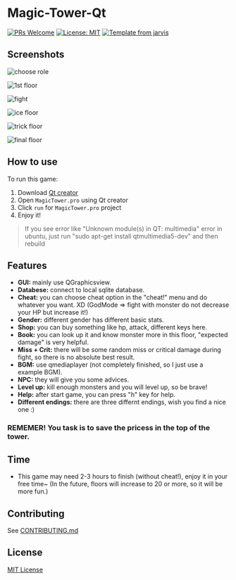 # Magic-Tower-Qt

[![PRs Welcome](https://img.shields.io/badge/PRs-welcome-brightgreen.svg?style=flat)](http://makeapullrequest.com)
[![License: MIT](https://img.shields.io/badge/License-MIT-blue.svg)](https://opensource.org/licenses/MIT)
[![Template from jarvis](https://img.shields.io/badge/Hi-Jarvis-ff69b4.svg)](https://github.com/Armour/Jarvis)

## Screenshots

![choose role](https://user-images.githubusercontent.com/5276065/31418837-25e8d16e-aded-11e7-9f52-b1d504cb79e8.jpg)

![1st floor](https://user-images.githubusercontent.com/5276065/31418838-26002062-aded-11e7-8d38-49ed9972c757.jpg)

![fight](https://user-images.githubusercontent.com/5276065/31418839-262e4c3a-aded-11e7-8656-be1253a34eb0.jpg)

![ice floor](https://user-images.githubusercontent.com/5276065/31418840-26457d56-aded-11e7-8e85-40989a3a6fde.jpg)

![trick floor](https://user-images.githubusercontent.com/5276065/31418841-265c9c20-aded-11e7-9c80-f2122c8722f8.jpg)

![final floor](https://user-images.githubusercontent.com/5276065/31418842-2677e728-aded-11e7-8f7f-b33eb412ec6b.jpg)

## How to use

To run this game:

1. Download [Qt creator](https://www.qt.io/download-open-source/#section-6)
1. Open `MagicTower.pro` using Qt creator
1. Click `run` for `MagicTower.pro` project
1. Enjoy it!

> If you see error like "Unknown module(s) in QT: multimedia" error in ubuntu, just run "sudo apt-get install qtmultimedia5-dev" and then rebuild

## Features

* **GUI:** mainly use QGraphicsview.
* **Databese:** connect to local sqlite database.
* **Cheat:** you can choose cheat option in the "cheat!" menu and do whatever you want. XD
    (GodMode => fight with monster do not decrease your HP but increase it!)
* **Gender:** different gender has different basic stats.
* **Shop:** you can buy something like hp, attack, different keys here.
* **Book:** you can look up it and know monster more in this floor, "expected damage" is very helpful.
* **Miss + Crit:** there will be some random miss or critical damage during fight, so there is no absolute best result.
* **BGM:** use qmediaplayer (not completely finished, so I just use a example BGM).
* **NPC:** they will give you some advices.
* **Level up:** kill enough monsters and you will level up, so be brave!
* **Help:** after start game, you can press "h" key for help.
* **Different endings:** there are three differnt endings, wish you find a nice one :)

### REMEMER! You task is to **save the pricess in the top of the tower.**

## Time

* This game may need 2-3 hours to finish (without cheat!), enjoy it in your free time~ (In the future, floors will increase to 20 or more, so it will be more fun.)

## Contributing

See [CONTRIBUTING.md](https://github.com/Armour/Magic-Tower-Qt/blob/master/.github/CONTRIBUTING.md)

## License

[MIT License](https://github.com/Armour/Magic-Tower-Qt/blob/master/LICENSE)
